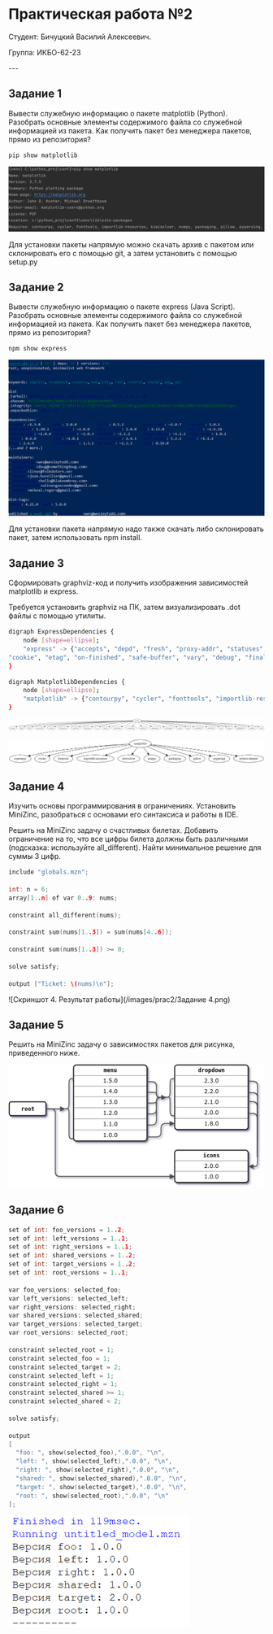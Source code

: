 # Практическая работа №2

Студент: Бичуцкий Василий Алексеевич.

Группа: ИКБО-62-23

\---

## Задание 1

Вывести служебную информацию о пакете matplotlib (Python). Разобрать основные элементы содержимого файла со служебной информацией из пакета. Как получить пакет без менеджера пакетов, прямо из репозитория?

```powershell
pip show matplotlib
```

![Скриншот 1. Результат работы программы](/images/prac2/Задание%201.png)

Для установки пакеты напрямую можно скачать архив с пакетом или склонировать его с помощью git, а затем установить с помощью setup.py

## Задание 2

Вывести служебную информацию о пакете express (Java Script). Разобрать основные элементы содержимого файла со служебной информацией из пакета. Как получить пакет без менеджера пакетов, прямо из репозитория?

```powershell
npm show express
```

![Скриншот 2. Результат работы программы](/images/prac2/Задание%202.png)

Для установки пакета напрямую надо также скачать либо склонировать пакет, затем использовать npm install.

## Задание 3

Сформировать graphviz-код и получить изображения зависимостей matplotlib и express.

Требуется установить graphviz на ПК, затем визуализировать .dot файлы с помощью утилиты.

```bash
digraph ExpressDependencies {
    node [shape=ellipse];
    "express" -> {"accepts", "depd", "fresh", "proxy-addr", "statuses", "body-parser", "encodeurl", "http-errors", "qs", "type-is", "content-type", "escape-html", "methods", "range-parser", "utils-merge",
"cookie", "etag", "on-finished", "safe-buffer", "vary", "debug", "finalhandler", "parseurl", "send"};
}
```

```bash
digraph MatplotlibDependencies {
    node [shape=ellipse];
    "matplotlib" -> {"contourpy", "cycler", "fonttools", "importlib-resources", "kiwisolver", "numpy", "packaging", "pillow", "pyparsing", "python-dateutil"};
}
```

![Скриншот 3. Граф](/images/prac2/graphviz1.png)

![Скриншот 3. Граф](/images/prac2/graphviz2.png)

## Задание 4

Изучить основы программирования в ограничениях. Установить MiniZinc, разобраться с основами его синтаксиса и работы в IDE.

Решить на MiniZinc задачу о счастливых билетах. Добавить ограничение на то, что все цифры билета должны быть различными (подсказка: используйте all_different). Найти минимальное решение для суммы 3 цифр.

```c++
include "globals.mzn";

int: n = 6;
array[1..n] of var 0..9: nums;

constraint all_different(nums);

constraint sum(nums[1..3]) = sum(nums[4..6]);

constraint sum(nums[1..3]) >= 0;

solve satisfy;

output ["Ticket: \(nums)\n"];
```

![Скриншот 4. Результат работы](/images/prac2/Задание 4.png)

## Задание 5

Решить на MiniZinc задачу о зависимостях пакетов для рисунка, приведенного ниже.

![Скриншот 5. Зависимости](/images/prac2/depend1.png)

## Задание 6

```c++
set of int: foo_versions = 1..2;
set of int: left_versions = 1..1;
set of int: right_versions = 1..1;
set of int: shared_versions = 1..2;
set of int: target_versions = 1..2;
set of int: root_versions = 1..1; 

var foo_versions: selected_foo;
var left_versions: selected_left;
var right_versions: selected_right;
var shared_versions: selected_shared;
var target_versions: selected_target;
var root_versions: selected_root;

constraint selected_root = 1;
constraint selected_foo = 1;
constraint selected_target = 2;
constraint selected_left = 1;
constraint selected_right = 1;
constraint selected_shared >= 1;
constraint selected_shared < 2;

solve satisfy;

output 
[
  "foo: ", show(selected_foo),".0.0", "\n",
  "left: ", show(selected_left),".0.0", "\n",
  "right: ", show(selected_right),".0.0", "\n",
  "shared: ", show(selected_shared),".0.0", "\n",
  "target: ", show(selected_target),".0.0", "\n",
  "root: ", show(selected_root),".0.0", "\n"
];
```

![Скриншот 6. результат работы программы](/images/prac2/Задание%206.png)
